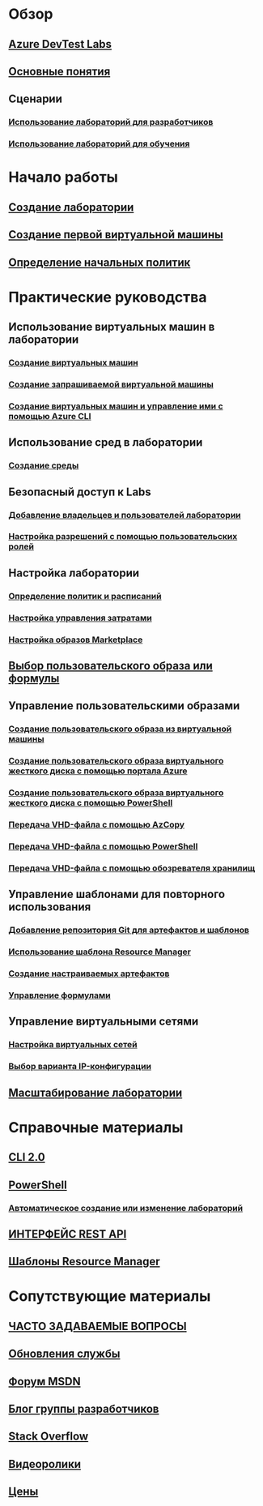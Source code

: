 # Обзор

## [Azure DevTest Labs](devtest-lab-overview.md)

## [Основные понятия](devtest-lab-concepts.md)

## Сценарии

### [Использование лабораторий для разработчиков](devtest-lab-developer-lab.md)

### [Использование лабораторий для обучения](devtest-lab-training-lab.md)


# Начало работы

## [Создание лаборатории](devtest-lab-create-lab.md)

## [Создание первой виртуальной машины](devtest-lab-create-first-vm.md)

## [Определение начальных политик](devtest-lab-get-started-with-lab-policies.md)


# Практические руководства

## Использование виртуальных машин в лаборатории

### [Создание виртуальных машин](devtest-lab-add-vm.md)

### [Создание запрашиваемой виртуальной машины](devtest-lab-add-claimable-vm.md)

### [Создание виртуальных машин и управление ими с помощью Azure CLI](devtest-lab-vmcli.md)


## Использование сред в лаборатории

### [Создание среды](devtest-lab-create-environment-from-arm.md)


## Безопасный доступ к Labs

### [Добавление владельцев и пользователей лаборатории](devtest-lab-add-devtest-user.md)

### [Настройка разрешений с помощью пользовательских ролей](devtest-lab-grant-user-permissions-to-specific-lab-policies.md)


## Настройка лаборатории

### [Определение политик и расписаний](devtest-lab-set-lab-policy.md)

### [Настройка управления затратами](devtest-lab-configure-cost-management.md)

### [Настройка образов Marketplace](devtest-lab-configure-marketplace-images.md)


## [Выбор пользовательского образа или формулы](devtest-lab-comparing-vm-base-image-types.md)


## Управление пользовательскими образами

### [Создание пользовательского образа из виртуальной машины](devtest-lab-create-custom-image-from-vm-using-portal.md)

### [Создание пользовательского образа виртуального жесткого диска с помощью портала Azure](devtest-lab-create-template.md)

### [Создание пользовательского образа виртуального жесткого диска с помощью PowerShell](devtest-lab-create-custom-image-from-vhd-using-powershell.md)

### [Передача VHD-файла с помощью AzCopy](devtest-lab-upload-vhd-using-azcopy.md)

### [Передача VHD-файла с помощью PowerShell](devtest-lab-upload-vhd-using-powershell.md)

### [Передача VHD-файла с помощью обозревателя хранилищ](devtest-lab-upload-vhd-using-storage-explorer.md)


## Управление шаблонами для повторного использования

### [Добавление репозитория Git для артефактов и шаблонов](devtest-lab-add-artifact-repo.md)

### [Использование шаблона Resource Manager](devtest-lab-use-resource-manager-template.md)

### [Создание настраиваемых артефактов](devtest-lab-artifact-author.md)

### [Управление формулами](devtest-lab-manage-formulas.md)


## Управление виртуальными сетями

### [Настройка виртуальных сетей](devtest-lab-configure-vnet.md)

### [Выбор варианта IP-конфигурации](devtest-lab-shared-ip.md)


## [Масштабирование лаборатории](devtest-lab-scale-lab.md)


# Справочные материалы

## [CLI 2.0](/cli/azure/lab)

## [PowerShell](/powershell/module/azurerm.devtestlabs/#devtest_labs)

### [Автоматическое создание или изменение лабораторий](devtest-lab-use-arm-and-powershell-for-lab-resources.md)

## [ИНТЕРФЕЙС REST API](https://docs.microsoft.com/rest/api/dtl/)

## [Шаблоны Resource Manager](https://github.com/Azure/azure-devtestlab/tree/master/Samples)



# Сопутствующие материалы

## [ЧАСТО ЗАДАВАЕМЫЕ ВОПРОСЫ](devtest-lab-faq.md)

## [Обновления службы](https://azure.microsoft.com/updates/?product=devtest-lab)

## [Форум MSDN](https://social.msdn.microsoft.com/Forums/en-US/home?forum=AzureDevTestLabs)

## [Блог группы разработчиков](https://blogs.msdn.microsoft.com/devtestlab/)

## [Stack Overflow](http://stackoverflow.com/questions/tagged/azure-devtest-labs)

## [Видеоролики](https://azure.microsoft.com/documentation/videos/index/?services=devtest-lab)

## [Цены](https://azure.microsoft.com/pricing/details/devtest-lab/)

